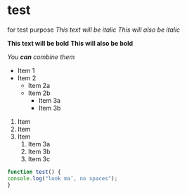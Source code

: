 # test
for test purpose
*This text will be italic*
_This will also be italic_

**This text will be bold**
__This will also be bold__

_You **can** combine them_

* Item 1
* Item 2
  * Item 2a
  * Item 2b
    * Item 3a
    * Item 3b

1. Item 
1. Item 
1. Item 
   1. Item 3a
   1. Item 3b
   1. Item 3c


```javascript
function test() {
console.log("look ma’, no spaces");
}
```
